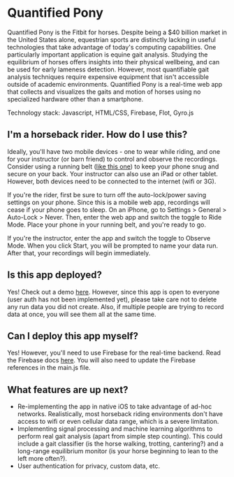 # Quantified Pony
Quantified Pony is the Fitbit for horses. Despite being a $40 billion market in the United States alone, equestrian sports are distinctly lacking in useful technologies that take advantage of today's computing capabilities. One particularly important application is equine gait analysis. Studying the equilibrium of horses offers insights into their physical wellbeing, and can be used for early lameness detection. However, most quantifiable gait analysis techniques require expensive equipment that isn't accessible outside of academic environments. Quantified Pony is a real-time web app that collects and visualizes the gaits and motion of horses using no specialized hardware other than a smartphone.

Technology stack: Javascript, HTML/CSS, Firebase, Flot, Gyro.js

## I'm a horseback rider. How do I use this? 
Ideally, you'll have two mobile devices - one to wear while riding, and one for your instructor (or barn friend) to control and observe the recordings. Consider using a running belt ([like this one](http://www.amazon.com/BELT-The-Original-Runners-Hydration-Marathon/dp/B003DXD1JS)) to keep your phone snug and secure on your back. Your instructor can also use an iPad or other tablet. However, both devices need to be connected to the internet (wifi or 3G).

If you're the rider, first be sure to turn off the auto-lock/power saving settings on your phone. Since this is a mobile web app, recordings will cease if your phone goes to sleep. On an iPhone, go to Settings > General > Auto-Lock > Never. Then, enter the web app and switch the toggle to Ride Mode. Place your phone in your running belt, and you're ready to go.

If you're the instructor, enter the app and switch the toggle to Observe Mode. When you click Start, you will be prompted to name your data run. After that, your recordings will begin immediately. 

## Is this app deployed?
Yes! Check out a demo [here](https://quantifiedpony.firebaseapp.com).
However, since this app is open to everyone (user auth has not been implemented yet), please take care not to delete any run data you did not create. Also, if multiple people are trying to record data at once, you will see them all at the same time. 

## Can I deploy this app myself?
Yes! However, you'll need to use Firebase for the real-time backend. 
Read the Firebase docs [here](https://www.firebase.com/docs/hosting/guide/deploying.html). 
You will also need to update the Firebase references in the main.js file. 

## What features are up next? 
* Re-implementing the app in native iOS to take advantage of ad-hoc networks. Realistically, most horseback riding environments don't have access to wifi or even cellular data range, which is a severe limitation. 
* Implementing signal processing and machine learning algorithms to perform real gait analysis (apart from simple step counting). This could include a gait classifier (is the horse walking, trotting, cantering?) and a long-range equilibrium monitor (is your horse beginning to lean to the left more often?). 
* User authentication for privacy, custom data, etc. 





